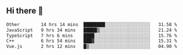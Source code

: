 ## Hi there 👋

<!--START_SECTION:waka-->

```txt
Other        14 hrs 14 mins  ████████░░░░░░░░░░░░░░░░░   31.58 %
JavaScript   9 hrs 34 mins   █████▒░░░░░░░░░░░░░░░░░░░   21.24 %
TypeScript   7 hrs 6 mins    ████░░░░░░░░░░░░░░░░░░░░░   15.76 %
C++          6 hrs 54 mins   ███▓░░░░░░░░░░░░░░░░░░░░░   15.31 %
Vue.js       2 hrs 12 mins   █▒░░░░░░░░░░░░░░░░░░░░░░░   04.90 %
```

<!--END_SECTION:waka-->

